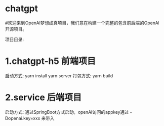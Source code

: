 # chatgpt

#欢迎来到OpenAI梦想成真项目，我们意在构建一个完整的包含前后端的OpenAI开源项目。


项目目录:

# 1.chatgpt-h5 前端项目
启动方式: 
  yarn install
  yarn server
打包方式:
  yarn build

# 2.service 后端项目
启动方式:
  通过SpringBoot方式启动，openAi访问的appkey通过 -Dopenai.key=xxx 来带入
  
 

